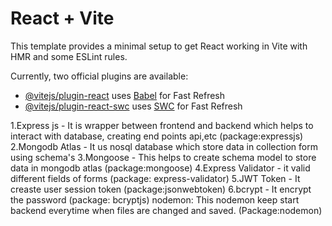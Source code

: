 # React + Vite

This template provides a minimal setup to get React working in Vite with HMR and some ESLint rules.

Currently, two official plugins are available:

- [@vitejs/plugin-react](https://github.com/vitejs/vite-plugin-react/blob/main/packages/plugin-react/README.md) uses [Babel](https://babeljs.io/) for Fast Refresh
- [@vitejs/plugin-react-swc](https://github.com/vitejs/vite-plugin-react-swc) uses [SWC](https://swc.rs/) for Fast Refresh

<!-- Topics learned in this project -->
1.Express js - It is wrapper between frontend and backend which helps to interact with database, creating end points api,etc (package:expressjs)
2.Mongodb Atlas - It us nosql database which store data in collection form using schema's 
3.Mongoose - This helps to create schema model to store data in mongodb atlas (package:mongoose)
4.Express Validator - it valid different fields of forms  (package: express-validator)
5.JWT Token - It creaste user session token  (package:jsonwebtoken)
6.bcrypt - It encrypt the password    (package: bcryptjs)
nodemon: This nodemon keep start backend everytime when files are changed and saved. (Package:nodemon)
